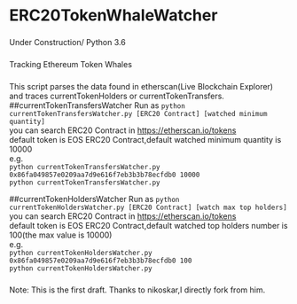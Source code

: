 # ERC20TokenWhaleWatcher
### 
Under Construction/ Python 3.6
### 
Tracking Ethereum Token Whales<br />
### 
This script parses the data found in etherscan(Live Blockchain Explorer) and traces currentTokenHolders or currentTokenTransfers.<br />
##currentTokenTransfersWatcher
Run as ```python currentTokenTransfersWatcher.py [ERC20 Contract] [watched minimum quantity]```<br />
you can search ERC20 Contract in https://etherscan.io/tokens<br />
default token is EOS ERC20 Contract,default watched minimum quantity is 10000<br />
e.g.<br />
```python currentTokenTransfersWatcher.py 0x86fa049857e0209aa7d9e616f7eb3b3b78ecfdb0 10000```<br />
```python currentTokenTransfersWatcher.py```<br />

##currentTokenHoldersWatcher
Run as ```python currentTokenHoldersWatcher.py [ERC20 Contract] [watch max top holders]```<br />
you can search ERC20 Contract in https://etherscan.io/tokens<br />
default token is EOS ERC20 Contract,default watched top holders number is 100(the max value is 10000)<br />
e.g.<br />
```python currentTokenHoldersWatcher.py 0x86fa049857e0209aa7d9e616f7eb3b3b78ecfdb0 100```<br />
```python currentTokenHoldersWatcher.py```<br />

### 
Note: This is the first draft. Thanks to nikoskar,I directly fork from him.

